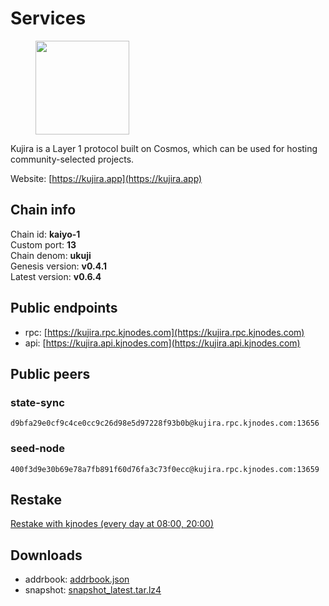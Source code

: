 # Services

<figure><img src="https://raw.githubusercontent.com/kj89/testnet_manuals/main/pingpub/logos/kujira.png" width="150" alt=""><figcaption></figcaption></figure>

Kujira is a Layer 1 protocol built on Cosmos, which can be used for  hosting community-selected projects.

Website: [https://kujira.app](https://kujira.app)

## Chain info

Chain id: **kaiyo-1**\
Custom port: **13**\
Chain denom: **ukuji**\
Genesis version: **v0.4.1**\
Latest version: **v0.6.4**

## Public endpoints

* rpc: [https://kujira.rpc.kjnodes.com](https://kujira.rpc.kjnodes.com)
* api: [https://kujira.api.kjnodes.com](https://kujira.api.kjnodes.com)

## Public peers

### state-sync

```
d9bfa29e0cf9c4ce0cc9c26d98e5d97228f93b0b@kujira.rpc.kjnodes.com:13656
```

### seed-node

```
400f3d9e30b69e78a7fb891f60d76fa3c73f0ecc@kujira.rpc.kjnodes.com:13659
```

## Restake

[Restake with kjnodes (every day at 08:00, 20:00)](https://restake.app/kujira/kujiravaloper1tnuqj73jfn3724lqz34c27tuv80nv336sadqym)

## Downloads

* addrbook: [addrbook.json](https://snapshots.kjnodes.com/kujira/addrbook.json)
* snapshot: [snapshot_latest.tar.lz4](https://snapshots.kjnodes.com/kujira/snapshot\_latest.tar.lz4)
